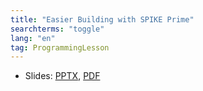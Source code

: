 ```yaml
---
title: "Easier Building with SPIKE Prime"
searchterms: "toggle"
lang: "en"
tag: ProgrammingLesson
---
```

 <ul>
 <li class="ng-binding">Slides:
 <a href="ProgrammingLessons/NewElements.pptx">PPTX</a>,
 <a href="ProgrammingLessons/NewElements.pdf">PDF</a>
 </li>
 </ul>
